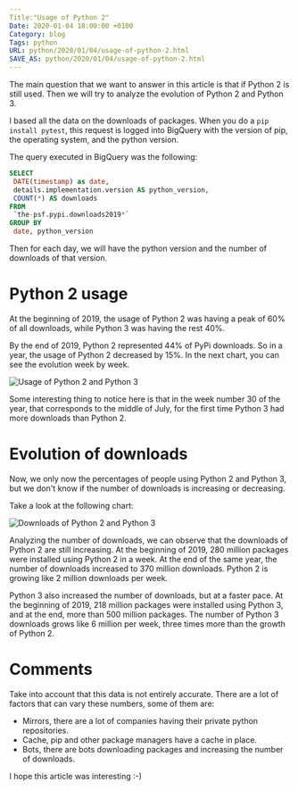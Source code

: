 ```yaml
---
Title:"Usage of Python 2"
Date: 2020-01-04 18:00:00 +0100
Category: blog
Tags: python
URL: python/2020/01/04/usage-of-python-2.html
SAVE_AS: python/2020/01/04/usage-of-python-2.html
---
```


The main question that we want to answer in this article is that if Python 2 is still used. Then we will try to analyze the evolution of Python 2 and Python 3.

I based all the data on the downloads of packages. When you do a `pip install pytest`, this request is logged into BigQuery with the version of pip, the operating system, and the python version.

The query executed in BigQuery was the following:

```sql
SELECT
 DATE(timestamp) as date,
 details.implementation.version AS python_version,
 COUNT(*) AS downloads
FROM
 `the-psf.pypi.downloads2019*`
GROUP BY
 date, python_version
```

Then for each day, we will have the python version and the number of downloads of that version.

# Python 2 usage
At the beginning of 2019, the usage of Python 2 was having a peak of 60% of all downloads, while Python 3 was having the rest 40%.

By the end of 2019, Python 2 represented 44% of PyPi downloads. So in a year, the usage of Python 2 decreased by 15%. In the next chart, you can see the evolution week by week. 

![Usage of Python 2 and Python 3]({static}/static/2020_usage_of_python2_and_python3.svg)

Some interesting thing to notice here is that in the week number 30 of the year, that corresponds to the middle of July, for the first time Python 3 had more downloads than Python 2.

# Evolution of downloads

Now, we only now the percentages of people using Python 2 and Python 3, but we don't know if the number of downloads is increasing or decreasing.

Take a look at the following chart:

![Downloads of Python 2 and Python 3]({static}/static/2020_downloads_of_python2_and_python3.svg)

Analyzing the number of downloads, we can observe that the downloads of Python 2 are still increasing. At the beginning of 2019, 280 million packages were installed using Python 2 in a week. At the end of the same year, the number of downloads increased to 370 million downloads. Python 2 is growing like 2 million downloads per week.

Python 3 also increased the number of downloads, but at a faster pace. At the beginning of 2019, 218 million packages were installed using Python 3, and at the end, more than 500 million packages. The number of Python 3 downloads grows like 6 million per week, three times more than the growth of Python 2.

# Comments
Take into account that this data is not entirely accurate. There are a lot of factors that can vary these numbers, some of them are:

* Mirrors, there are a lot of companies having their private python repositories.
* Cache, pip and other package managers have a cache in place.
* Bots, there are bots downloading packages and increasing the number of downloads.


I hope this article was interesting :-)